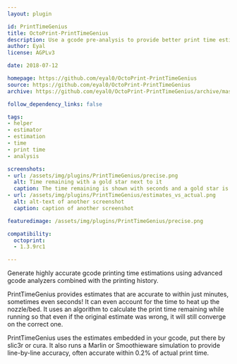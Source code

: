 ```yaml
---
layout: plugin

id: PrintTimeGenius
title: OctoPrint-PrintTimeGenius
description: Use a gcode pre-analysis to provide better print time estimation
author: Eyal
license: AGPLv3

date: 2018-07-12

homepage: https://github.com/eyal0/OctoPrint-PrintTimeGenius
source: https://github.com/eyal0/OctoPrint-PrintTimeGenius
archive: https://github.com/eyal0/OctoPrint-PrintTimeGenius/archive/master.zip

follow_dependency_links: false

tags:
- helper
- estimator
- estimation
- time
- print time
- analysis

screenshots:
- url: /assets/img/plugins/PrintTimeGenius/precise.png
  alt: Time remaining with a gold star next to it
  caption: The time remaining is shown with seconds and a gold star is visible when Genius is working
- url: /assets/img/plugins/PrintTimeGenius/estimates_vs_actual.png
  alt: alt-text of another screenshot
  caption: caption of another screenshot

featuredimage: /assets/img/plugins/PrintTimeGenius/precise.png

compatibility:
  octoprint:
  - 1.3.9rc1

---
```


Generate highly accurate gcode printing time estimations using advanced gcode analyzers combined with the printing history.

PrintTimeGenius provides estimates that are accurate to within just minutes, sometimes even seconds!  It can even account for the time to heat up the nozzle/bed.  It uses an algorithm to calculate the print time remaining while running so that even if the original estimate was wrong, it will still converge on the correct one.

PrintTimeGenius uses the estimates embedded in your gcode, put there by slic3r or cura.  It also runs a Marlin or Smoothieware simulation to provide line-by-line accuracy, often accurate within 0.2% of actual print time.
